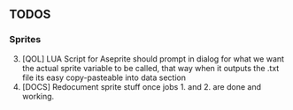 ## TODOS

### Sprites
3. [QOL] LUA Script for Aseprite should prompt in dialog for what we want the actual sprite variable to be called, that way when it outputs the .txt file its easy copy-pasteable into data section
4. [DOCS] Redocument sprite stuff once jobs 1. and 2. are done and working. 